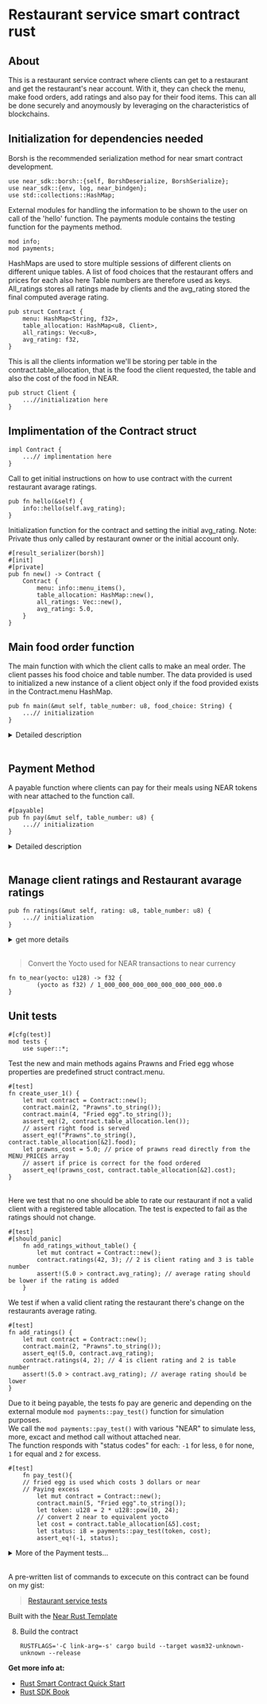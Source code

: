 # Restaurant service smart contract rust

## About 

This is a restaurant service contract where clients can get to a restaurant and get the restaurant's
near account. With it, they can check the menu, make food orders, add ratings and also pay for their food items.
This can all be done securely and anoymously by leveraging on the characteristics of blockchains.
<br/>

## Initialization for dependencies needed <br/>
Borsh is the recommended serialization method for near smart contract development.

    use near_sdk::borsh::{self, BorshDeserialize, BorshSerialize};
    use near_sdk::{env, log, near_bindgen};
    use std::collections::HashMap;


External modules for handling the information to be shown to the user on call of the 'hello' function. The payments module contains the testing function for the payments method.

    mod info;
    mod payments;


HashMaps are used to store multiple sessions of different clients on different unique tables.
A list of food choices that the restaurant offers and prices for each also here
Table numbers are therefore used as keys.
All_ratings stores all ratings made by clients and the avg_rating stored the final computed average rating.

    pub struct Contract {
        menu: HashMap<String, f32>,
        table_allocation: HashMap<u8, Client>,
        all_ratings: Vec<u8>,
        avg_rating: f32,
    }

This is all the clients information we'll be storing per table in the contract.table_allocation, that is the food the client requested, the table and also the cost of the food in NEAR.

    pub struct Client {
        ...//initialization here
    }
## Implimentation of the Contract struct


    impl Contract {
        ...// implimentation here
    }

Call to get initial instructions on how to use contract with the current restaurant avarage ratings.

    pub fn hello(&self) {
        info::hello(self.avg_rating);
    }


 Initialization function for the contract and setting the initial avg_rating.
 Note: Private thus only called by restaurant owner or the initial account only.
 
    #[result_serializer(borsh)]
    #[init]
    #[private]
    pub fn new() -> Contract {
        Contract {
            menu: info::menu_items(),
            table_allocation: HashMap::new(),
            all_ratings: Vec::new(),
            avg_rating: 5.0,
        }
    }
## Main food order function

The main function with which the client calls to make an meal order. The client passes his food choice and table number.
The data provided is used to initialized a new instance of a client object only if the food provided exists in the Contract.menu HashMap.

    pub fn main(&mut self, table_number: u8, food_choice: String) {
        ...// initialization
    }

<details>
<summary>
    Detailed description
</summary>
<br/>

    pub fn main(&mut self, table_number: u8, food_choice: String) {
        // convert food_choice from string to str so that it can be used to iterate through MENU_ITEMS
        // let food: &str = &*food_choice;
        log!("Table number {} your order is {} ", &table_number, &food_choice);
        // Check if the client's food exists in the MENU_ITEMS
        if self.menu.contains_key(&food_choice) {
            env::log_str("Your order is confirmed");
            // // Get the index of the food from the MENU_ITEMS so as to match the order's price
            // let food_index: usize = MENU_ITEMS.iter().position(|&x| x == &food_choice).unwrap();
            // The cost is currently in dollars thus divided by the current value of NEAR to convert it to near
            let cost: f32 = self.menu[&food_choice]; // 5.64
            let client_new = Client {
                table: table_number,
                food: food_choice,
                cost: cost,
            };
            // call the add_client method passing the generated Client and the table_number as key
            self.add_client(client_new.clone(), table_number);
            log!(
                "Your food should cost: {} near",
                self.table_allocation[&table_number].cost
            );
        } else {
            env::log_str("Your item does not exist in our inventory, please try again");
        };
    }

</details> <br>

## Payment Method

A payable function where clients can pay for their meals using NEAR tokens with near attached to the function call.

    #[payable]
    pub fn pay(&mut self, table_number: u8) {
        ...// initialization
    }

<details>
<summary>
Detailed description
</summary>
<br/>

    #[payable]
    pub fn pay(&mut self, table_number: u8) {
        // Assign attached near and the cost of food for the table to variables
        let tokens = env::attached_deposit();
        let charge = self.table_allocation[&table_number].cost;
        log!("deposited {} ", tokens);
        // convert unsigned integer to float and yocto to near
        let token_near = to_near(tokens);
        log!("cost: {}, token near {}", charge, token_near);
        // if checks to compare the token recieved to the expected charge for the meals and give relevant feedback
        if token_near <= 0.00002 {
            env::log_str("unsuccessful");
            return
        } if token_near + 0.00002 > charge {
            log!(
                "You paid more by {} we hope it's a tip",
                (token_near - charge)
            );
            return;
        } if token_near + 0.00002 < charge {
            log!(
                "You paid less by {} please consider paying up",
                (charge - token_near)
            );
            return;
        } else {
                env::log_str("successful");
                return;
        }
    }

</details><br>

## Manage client ratings and Restaurant avarage ratings

    pub fn ratings(&mut self, rating: u8, table_number: u8) {
        ...// initialization
    }
<details>
<summary>
get more details
</summary>
<br>

    pub fn ratings(&mut self, rating: u8, table_number: u8) {
        // Check if the table number making the request is a valid client
        if !self.table_allocation.contains_key(&table_number) {
            log!("sorry only clients can rate our services");
            return;
        }
        // Add clients ratings to the all ratings vector
        self.all_ratings.push(rating);
        // Compute the average ratings of the restaurant
        let ratings_count = self.all_ratings.len() as f32;
        // Get a sum of total ratings inclusive of the newly added rating using a for loop
        let mut total_ratings = 0.0;

        for rate in &self.all_ratings {
            total_ratings += *rate as f32;
        }
        // Compute a new average rating and Update it to the Restaurant struct
        self.avg_rating = total_ratings / ratings_count;
        log!("Current restaurant ratings stand at {}", self.avg_rating)
    }

</details> <br>

> Convert the Yocto used for NEAR transactions to near currency 

    fn to_near(yocto: u128) -> f32 {
            (yocto as f32) / 1_000_000_000_000_000_000_000_000.0
    }
## Unit tests

    #[cfg(test)]
    mod tests {
        use super::*;

Test the new and main methods agains Prawns and Fried egg whose properties are predefined struct contract.menu.

    #[test]
    fn create_user_1() {
        let mut contract = Contract::new();
        contract.main(2, "Prawns".to_string());
        contract.main(4, "Fried egg".to_string());
        assert_eq!(2, contract.table_allocation.len());
        // assert right food is served
        assert_eq!("Prawns".to_string(), contract.table_allocation[&2].food); 
        let prawns_cost = 5.0; // price of prawns read directly from the MENU_PRICES array
        // assert if price is correct for the food ordered
        assert_eq!(prawns_cost, contract.table_allocation[&2].cost);
    }
<br>
Here we test that no one should be able to rate our restaurant if not a valid client with a registered table allocation.
The test is expected to fail as the ratings should not change.

    #[test]
    #[should_panic]
        fn add_ratings_without_table() {
            let mut contract = Contract::new();
            contract.ratings(42, 3); // 2 is client rating and 3 is table number
            assert!(5.0 > contract.avg_rating); // average rating should be lower if the rating is added
        }
We test if when a valid client rating the restaurant there's change on the restaurants average rating.

    #[test]
    fn add_ratings() {
        let mut contract = Contract::new();
        contract.main(2, "Prawns".to_string());
        assert_eq!(5.0, contract.avg_rating);
        contract.ratings(4, 2); // 4 is client rating and 2 is table number
        assert!(5.0 > contract.avg_rating); // average rating should be lower
    }

Due to it being payable, the tests fo pay are generic and depending on the external module `mod payments::pay_test()` function for simulation purposes.\
We call the `mod payments::pay_test()` with various "NEAR" to simulate less, more, excact and method call without attached near.\
The function responds with "status codes" for each: `-1` for less, `0` for none, `1` for equal and `2` for excess.

    #[test]
        fn pay_test(){
        // fried egg is used which costs 3 dollars or near
        // Paying excess
            let mut contract = Contract::new();
            contract.main(5, "Fried egg".to_string()); 
            let token: u128 = 2 * u128::pow(10, 24); 
            // convert 2 near to equivalent yocto
            let cost = contract.table_allocation[&5].cost;
            let status: i8 = payments::pay_test(token, cost);
            assert_eq!(-1, status);
<details>
<summary>
More of the Payment tests...
</summary>
<br/>

    // Paying less
        contract.main(5, "Fried egg".to_string());
        let token: u128 = 4 * u128::pow(10, 24); 
        // convert 4 near to equivalent yocto
        let cost = contract.table_allocation[&5].cost;
        let status: i8 = payments::pay_test(token, cost);
        assert_eq!(2, status);
        //  Paying right ammount
        contract.main(5, "Fried egg".to_string());
        let cost = contract.table_allocation[&5].cost;
        let token: u128 = 3 * u128::pow(10, 24); // convert 3 near to equivalent yocto
        let status: i8 = payments::pay_test(token, cost);
        assert_eq!(1, status);
        // Paying 0 near
        contract.main(5, "Fried egg".to_string());
        let cost = contract.table_allocation[&5].cost;
        let token: u128 = 0 * u128::pow(10, 24); // convert 3 near to equivalent yocto
        let status: i8 = payments::pay_test(token, cost);
        assert_eq!(0, status);
    }

</details> <br>

A pre-written list of commands to excecute on this contract can be found on my gist:
> [Restaurant service tests]()

Built with the [Near Rust Template ](https://github.com/near/near-sdk-rs#pre-requisites)

8. Build the contract

    `RUSTFLAGS='-C link-arg=-s' cargo build --target wasm32-unknown-unknown --release`

**Get more info at:**

* [Rust Smart Contract Quick Start](https://docs.near.org/docs/develop/contracts/rust/intro)
* [Rust SDK Book](https://www.near-sdk.io/)
